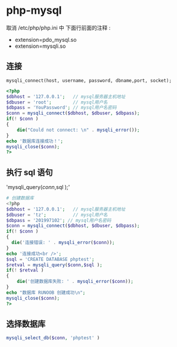 # php-mysql

取消 /etc/php/php.ini 中 下面行前面的注释 :

- extension=pdo_mysql.so
- extension=mysqli.so

## 连接

`mysqli_connect(host, username, password, dbname,port, socket);`

```php
<?php
$dbhost = '127.0.0.1';   // mysql服务器主机地址
$dbuser = 'root';        // mysql用户名
$dbpass = 'YouPassword'; // mysql用户名密码
$conn = mysqli_connect($dbhost, $dbuser, $dbpass);
if(! $conn )
{
    die("Could not connect: \n" . mysqli_error());
}
echo '数据库连接成功！';
mysqli_close($conn);
?>
```

## 执行 sql 语句

'mysqli_query($conn,$sql );'

```php
# 创建数据库
<?php
$dbhost = '127.0.0.1';   // mysql服务器主机地址
$dbuser = 'tz';          // mysql用户名
$dbpass = '201997102'; // mysql用户名密码
$conn = mysqli_connect($dbhost, $dbuser, $dbpass);
if(! $conn )
{
  die('连接错误: ' . mysqli_error($conn));
}
echo '连接成功<br />';
$sql = 'CREATE DATABASE phptest';
$retval = mysqli_query($conn,$sql );
if(! $retval )
{
    die('创建数据库失败: ' . mysqli_error($conn));
}
echo "数据库 RUNOOB 创建成功\n";
mysqli_close($conn);
?>
```

## 选择数据库

```php
mysqli_select_db($conn, 'phptest' )
```

